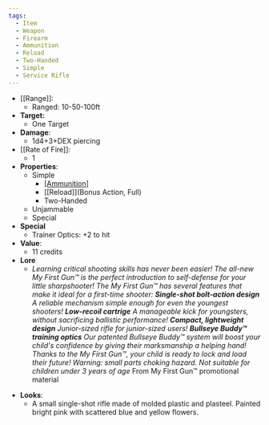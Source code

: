 ```yaml
---
tags:
  - Item
  - Weapon
  - Firearm
  - Ammunition
  - Reload
  - Two-Handed
  - Simple
  - Service Rifle
---
```

- [[Range]]:
	- Ranged: 10-50-100ft
- **Target:**
	- One Target
- **Damage**:
	- 1d4+3+DEX piercing
- [[Rate of Fire]]:
	- 1
- **Properties**:
  - Simple 
	- [[Ammunition]](1)
	- [[Reload]](Bonus Action, Full)
	- Two-Handed
  - Unjammable
  - Special
- **Special**
  - Trainer Optics: +2 to hit
- **Value**:
	- 11 credits
- **Lore**
  - *Learning critical shooting skills has never been easier! The all-new My First Gun™ is the perfect introduction to self-defense for your little sharpshooter! The My First Gun™ has several features that make it ideal for a first-time shooter:
**Single-shot bolt-action design**
A reliable mechanism simple enough for even the youngest shooters!
**Low-recoil cartrige**
A manageable kick for youngsters, without sacrificing ballistic performance!
**Compact, lightweight design**
Junior-sized rifle for junior-sized users!
**Bullseye Buddy™ training optics**
Our patented Bullseye Buddy™ system will boost your child's confidence by giving their marksmanship a helping hand!
Thanks to the My First Gun™, your child is ready to lock and load their future!
Warning: small parts choking hazard. Not suitable for children under 3 years of age*
From My First Gun™ promotional material

* **Looks**:
	* A small single-shot rifle made of molded plastic and plasteel. Painted bright pink with scattered blue and yellow flowers. 
